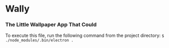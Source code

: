 # Wally
### The Little Wallpaper App That Could
To execute this file, run the following command from the project directory: 
`$ ./node_modules/.bin/electron .`
